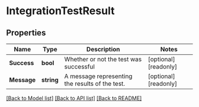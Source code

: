 # IntegrationTestResult

## Properties

Name | Type | Description | Notes
------------ | ------------- | ------------- | -------------
**Success** | **bool** | Whether or not the test was successful | [optional] [readonly] 
**Message** | **string** | A message representing the results of the test. | [optional] [readonly] 

[[Back to Model list]](../README.md#documentation-for-models) [[Back to API list]](../README.md#documentation-for-api-endpoints) [[Back to README]](../README.md)



